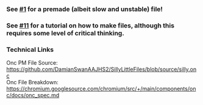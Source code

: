### See [#1](https://github.com/DamianSwanAAJHS2/SillyLittleFiles/discussions/1) for a premade (albeit slow and unstable) file!<br>

### See [#11](https://github.com/DamianSwanAAJHS2/SillyLittleFiles/discussions/11) for a tutorial on how to make files, although this requires some level of critical thinking.

### Technical Links

Onc PM File Source: <a href='https://github.com/DamianSwanAAJHS2/SillyLittleFiles/blob/source/silly.onc'>https://github.com/DamianSwanAAJHS2/SillyLittleFiles/blob/source/silly.onc</a> <br>
Onc File Breakdown: <a href='https://github.com/DamianSwanAAJHS2/SillyLittleFiles/blob/source/silly.onc'>https://chromium.googlesource.com/chromium/src/+/main/components/onc/docs/onc_spec.md</a>
